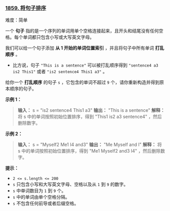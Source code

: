 ### [1859\. 将句子排序](https://leetcode.cn/problems/sorting-the-sentence/)

难度：简单

一个 **句子** 指的是一个序列的单词用单个空格连接起来，且开头和结尾没有任何空格。每个单词都只包含小写或大写英文字母。

我们可以给一个句子添加 **从 1 开始的单词位置索引** ，并且将句子中所有单词 **打乱顺序** 。

- 比方说，句子 `"This is a sentence"` 可以被打乱顺序得到 `"sentence4 a3 is2 This1"` 或者 `"is2 sentence4 This1 a3"` 。

给你一个 **打乱顺序** 的句子 `s` ，它包含的单词不超过 `9` 个，请你重新构造并得到原本顺序的句子。

**示例 1：**

> **输入：** s = "is2 sentence4 This1 a3"
> **输出：** "This is a sentence"
> **解释：** 将 s 中的单词按照初始位置排序，得到 "This1 is2 a3 sentence4" ，然后删除数字。

**示例 2：**

> **输入：** s = "Myself2 Me1 I4 and3"
> **输出：** "Me Myself and I"
> **解释：** 将 s 中的单词按照初始位置排序，得到 "Me1 Myself2 and3 I4" ，然后删除数字。

**提示：**

- `2 <= s.length <= 200`
- `s` 只包含小写和大写英文字母、空格以及从 `1` 到 `9` 的数字。
- `s` 中单词数目为 `1` 到 `9` 个。
- `s` 中的单词由单个空格分隔。
- `s` 不包含任何前导或者后缀空格。
